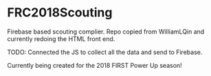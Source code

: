 # FRC2018Scouting
Firebase based scouting complier. Repo copied from WilliamLQin and currently redoing the HTML front end. <br>

TODO: Connected the JS to collect all the data and send to Firebase. <br>

Currently being created for the 2018 FIRST Power Up season! <br>
